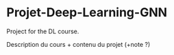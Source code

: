 # Projet-Deep-Learning-GNN
Project for the DL course.

Description du cours + contenu du projet (+note ?)
